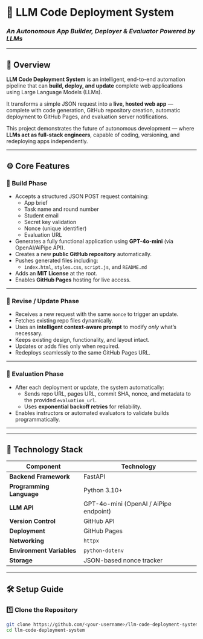 # 🤖 LLM Code Deployment System
### *An Autonomous App Builder, Deployer & Evaluator Powered by LLMs*

---

## 📘 Overview
**LLM Code Deployment System** is an intelligent, end-to-end automation pipeline that can **build, deploy, and update** complete web applications using Large Language Models (LLMs).  

It transforms a simple JSON request into a **live, hosted web app** — complete with code generation, GitHub repository creation, automatic deployment to GitHub Pages, and evaluation server notifications.  

This project demonstrates the future of autonomous development — where **LLMs act as full-stack engineers**, capable of coding, versioning, and redeploying apps independently.

---

## ⚙️ Core Features

### 🚀 Build Phase
- Accepts a structured JSON POST request containing:
  - App brief
  - Task name and round number
  - Student email
  - Secret key validation
  - Nonce (unique identifier)
  - Evaluation URL
- Generates a fully functional application using **GPT-4o-mini** (via OpenAI/AiPipe API).
- Creates a new **public GitHub repository** automatically.
- Pushes generated files including:
  - `index.html`, `styles.css`, `script.js`, and `README.md`
- Adds an **MIT License** at the root.
- Enables **GitHub Pages** hosting for live access.

---

### 🔁 Revise / Update Phase
- Receives a new request with the same `nonce` to trigger an update.
- Fetches existing repo files dynamically.
- Uses an **intelligent context-aware prompt** to modify *only* what’s necessary.
- Keeps existing design, functionality, and layout intact.
- Updates or adds files only when required.
- Redeploys seamlessly to the same GitHub Pages URL.

---

### 🧪 Evaluation Phase
- After each deployment or update, the system automatically:
  - Sends repo URL, pages URL, commit SHA, nonce, and metadata to the provided `evaluation_url`.
  - Uses **exponential backoff retries** for reliability.
- Enables instructors or automated evaluators to validate builds programmatically.

---



---

## 🧰 Technology Stack

| Component | Technology |
|------------|-------------|
| **Backend Framework** | FastAPI |
| **Programming Language** | Python 3.10+ |
| **LLM API** | GPT-4o-mini (OpenAI / AiPipe endpoint) |
| **Version Control** | GitHub API |
| **Deployment** | GitHub Pages |
| **Networking** | `httpx` |
| **Environment Variables** | `python-dotenv` |
| **Storage** | JSON-based nonce tracker |

---

## 🛠️ Setup Guide

### 1️⃣ Clone the Repository
```bash
git clone https://github.com/<your-username>/llm-code-deployment-system.git
cd llm-code-deployment-system

